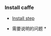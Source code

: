 ### Install caffe

* [Install step](https://github.com/alisure-ml/Installation/blob/master/Caffe.md)

* 需要说明的问题
    * 
